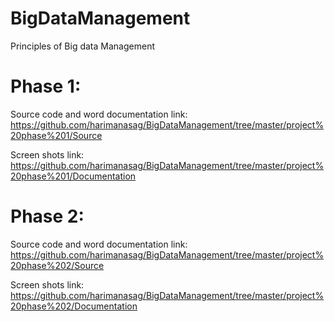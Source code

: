 # BigDataManagement
Principles of Big data Management

# Phase 1: 
Source code and word documentation link:                                                                                                  
https://github.com/harimanasag/BigDataManagement/tree/master/project%20phase%201/Source

Screen shots link:                                                       
https://github.com/harimanasag/BigDataManagement/tree/master/project%20phase%201/Documentation

# Phase 2:                                                                                     
Source code and word documentation link:                                            
https://github.com/harimanasag/BigDataManagement/tree/master/project%20phase%202/Source

Screen shots link:                                                                
https://github.com/harimanasag/BigDataManagement/tree/master/project%20phase%202/Documentation
